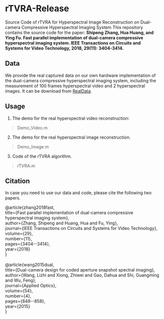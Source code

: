 # rTVRA-Release

Source Code of rTVRA for Hyperspectral Image Reconstruction on Dual-camera Compressive Hyperspectral Imaging System
This repository contains the source code for the paper: **Shipeng Zhang, Hua Huang, and Ying Fu. Fast parallel implementation of dual-camera compressive hyperspectral imaging system. IEEE Transactions on Circuits and Systems for Video Technology, 2018, 29(11): 3404-3414.**

## Data
We provide the real captured data on our own hardware implementation of the dual-camera compressive hyperspectral imaging system, including the measurement of 100 frames hyperspectral video and 2 hyperspectral images. It can be download from [RealData](https://drive.google.com/drive/folders/1xTHmHsOOV0guuWuZKh7troiwYr7CupPO?usp=sharing).

## Usage
1. The demo for the real hyperspectral video reconstruction:
>Demo_Video.m 

2. The demo for the real hyperspectral image reconstruction.
>Demo_Image.m 

3. Code of the rTVRA algorithm.
>rTVRA.m 

## Citation
In case you need to use our data and code, please cite the following two papers.

@article{zhang2018fast,<br/>
  title={Fast parallel implementation of dual-camera compressive hyperspectral imaging system},<br/>
  author={Zhang, Shipeng and Huang, Hua and Fu, Ying},<br/>
  journal={IEEE Transactions on Circuits and Systems for Video Technology},<br/>
  volume={29},<br/>
  number={11},<br/>
  pages={3404--3414},<br/>
  year={2018}<br/>
}<br/>
<br/>
@article{wang2015dual,<br/>
  title={Dual-camera design for coded aperture snapshot spectral imaging},<br/>
  author={Wang, Lizhi and Xiong, Zhiwei and Gao, Dahua and Shi, Guangming and Wu, Feng},<br/>
  journal={Applied Optics},<br/>
  volume={54},<br/>
  number={4},<br/>
  pages={848--858},<br/>
  year={2015}<br/>
}<br/>
